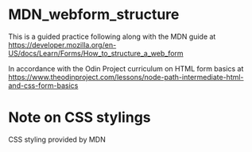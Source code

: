 # MDN_webform_structure
This is a guided practice following along with the MDN guide at https://developer.mozilla.org/en-US/docs/Learn/Forms/How_to_structure_a_web_form

In accordance with the Odin Project curriculum on HTML form basics at https://www.theodinproject.com/lessons/node-path-intermediate-html-and-css-form-basics

# Note on CSS stylings
CSS styling provided by MDN